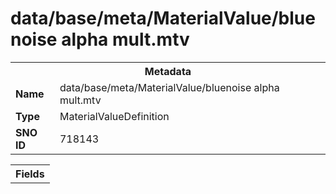 <h1>data/base/meta/MaterialValue/bluenoise alpha mult.mtv</h1><table><tr><th colspan="100%">Metadata</th></tr><tr><td><b>Name</b></td><td>data/base/meta/MaterialValue/bluenoise alpha mult.mtv</td></tr><tr><td><b>Type</b></td><td>MaterialValueDefinition</td></tr><tr><td><b>SNO ID</b></td><td>718143</td></tr></table>

<table><tr><th colspan="100%">Fields</th></tr></table>

